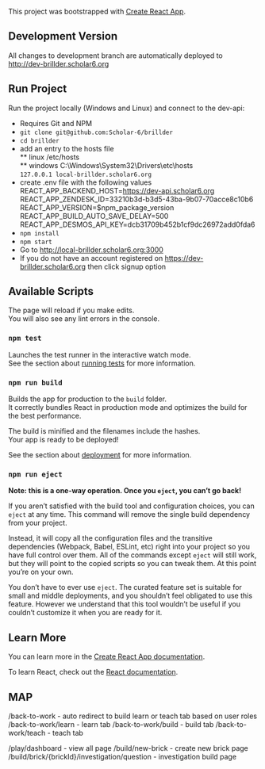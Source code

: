 This project was bootstrapped with [Create React App](https://github.com/facebook/create-react-app).

## Development Version
All changes to development branch are automatically deployed to http://dev-brillder.scholar6.org


## Run Project  

Run the project locally (Windows and Linux) and connect to the dev-api:

* Requires Git and NPM  
* `git clone git@github.com:Scholar-6/brillder`  
* `cd brillder`  
* add an entry to the hosts file   
** linux /etc/hosts  
** windows C:\Windows\System32\Drivers\etc\hosts  
`127.0.0.1 local-brillder.scholar6.org` 
* create .env file with the following values  
        REACT_APP_BACKEND_HOST=https://dev-api.scholar6.org  
        REACT_APP_ZENDESK_ID=33210b3d-b3d5-43ba-9b07-70acce8c10b6  
        REACT_APP_VERSION=$npm_package_version  
        REACT_APP_BUILD_AUTO_SAVE_DELAY=500  
        REACT_APP_DESMOS_API_KEY=dcb31709b452b1cf9dc26972add0fda6  
* `npm install`  
* `npm start`  
* Go to http://local-brillder.scholar6.org:3000  
* If you do not have an account registered on https://dev-brillder.scholar6.org then click signup option  

## Available Scripts

The page will reload if you make edits.<br />
You will also see any lint errors in the console.

### `npm test`

Launches the test runner in the interactive watch mode.<br />
See the section about [running tests](https://facebook.github.io/create-react-app/docs/running-tests) for more information.

### `npm run build`

Builds the app for production to the `build` folder.<br />
It correctly bundles React in production mode and optimizes the build for the best performance.

The build is minified and the filenames include the hashes.<br />
Your app is ready to be deployed!

See the section about [deployment](https://facebook.github.io/create-react-app/docs/deployment) for more information.

### `npm run eject`

**Note: this is a one-way operation. Once you `eject`, you can’t go back!**

If you aren’t satisfied with the build tool and configuration choices, you can `eject` at any time. This command will remove the single build dependency from your project.

Instead, it will copy all the configuration files and the transitive dependencies (Webpack, Babel, ESLint, etc) right into your project so you have full control over them. All of the commands except `eject` will still work, but they will point to the copied scripts so you can tweak them. At this point you’re on your own.

You don’t have to ever use `eject`. The curated feature set is suitable for small and middle deployments, and you shouldn’t feel obligated to use this feature. However we understand that this tool wouldn’t be useful if you couldn’t customize it when you are ready for it.

## Learn More

You can learn more in the [Create React App documentation](https://facebook.github.io/create-react-app/docs/getting-started).

To learn React, check out the [React documentation](https://reactjs.org/).


## MAP
/back-to-work       - auto redirect to build learn or teach tab based on user roles
/back-to-work/learn - learn tab
/back-to-work/build - build tab
/back-to-work/teach - teach tab

/play/dashboard        - view all page
/build/new-brick - create new brick page
/build/brick/{brickId}/investigation/question - investigation build page